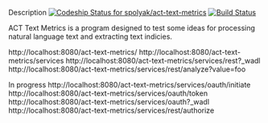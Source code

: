 Description [ ![Codeship Status for spolyak/act-text-metrics](https://www.codeship.io/projects/803c4be0-f6fe-0130-bd09-22e575f1ccbd/status?branch=master)](https://www.codeship.io/projects/1455) [![Build Status](https://travis-ci.org/spolyak/act-text-metrics.png?branch=master)](https://travis-ci.org/spolyak/act-text-metrics)

ACT Text Metrics is a program designed to test some ideas for processing natural language text and extracting text indicies.

http://localhost:8080/act-text-metrics/
http://localhost:8080/act-text-metrics/services
http://localhost:8080/act-text-metrics/services/rest?_wadl
http://localhost:8080/act-text-metrics/services/rest/analyze?value=foo

In progress
http://localhost:8080/act-text-metrics/services/oauth/initiate
http://localhost:8080/act-text-metrics/services/oauth/token
http://localhost:8080/act-text-metrics/services/oauth?_wadl
http://localhost:8080/act-text-metrics/services/rest/authorize

